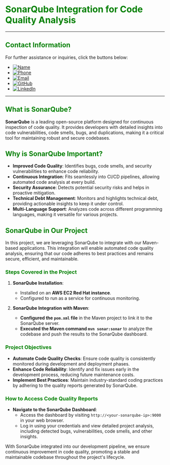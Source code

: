 # **<span style="color:green">SonarQube Integration for Code Quality Analysis</span>**

---

## **<span style="color:green">Contact Information</span>**

For further assistance or inquiries, click the buttons below:

- [![Name](https://img.shields.io/badge/Name-Nditafon%20Hyson%20Nuigho-brightgreen)](mailto:nditafonhysonn@gmail.com)
- [![Phone](https://img.shields.io/badge/Phone-%2B235679638540-brightgreen)](tel:+235679638540)
- [![Email](https://img.shields.io/badge/Email-nditafonhysonn%40gmail.com-blue)](mailto:nditafonhysonn@gmail.com)
- [![GitHub](https://img.shields.io/badge/GitHub-Hyson--Wayne-lightgrey?logo=github)](https://github.com/Hyson-Wayne)
- [![LinkedIn](https://img.shields.io/badge/LinkedIn-nditafon--hyson-blue?logo=linkedin)](https://www.linkedin.com/in/nditafon-hyson-762a6623b/)

---

## **<span style="color:green">What is SonarQube?</span>**

**SonarQube** is a leading open-source platform designed for continuous inspection of code quality. It provides developers with detailed insights into code vulnerabilities, code smells, bugs, and duplications, making it a critical tool for maintaining robust and secure codebases.

## **<span style="color:green">Why is SonarQube Important?</span>**

- **Improved Code Quality**: Identifies bugs, code smells, and security vulnerabilities to enhance code reliability.
- **Continuous Integration**: Fits seamlessly into CI/CD pipelines, allowing automated code analysis at every build.
- **Security Assurance**: Detects potential security risks and helps in proactive mitigation.
- **Technical Debt Management**: Monitors and highlights technical debt, providing actionable insights to keep it under control.
- **Multi-Language Support**: Analyzes code across different programming languages, making it versatile for various projects.

## **<span style="color:green">SonarQube in Our Project</span>**

In this project, we are leveraging SonarQube to integrate with our Maven-based applications. This integration will enable automated code quality analysis, ensuring that our code adheres to best practices and remains secure, efficient, and maintainable.

### **<span style="color:green">Steps Covered in the Project</span>**

1. **SonarQube Installation**:
   - Installed on an **AWS EC2 Red Hat instance**.
   - Configured to run as a service for continuous monitoring.

2. **SonarQube Integration with Maven**:
   - **Configured the `pom.xml` file** in the Maven project to link it to the SonarQube server.
   - **Executed the Maven command `mvn sonar:sonar`** to analyze the codebase and push the results to the SonarQube dashboard.

### **<span style="color:green">Project Objectives</span>**

- **Automate Code Quality Checks**: Ensure code quality is consistently monitored during development and deployment phases.
- **Enhance Code Reliability**: Identify and fix issues early in the development process, reducing future maintenance costs.
- **Implement Best Practices**: Maintain industry-standard coding practices by adhering to the quality reports generated by SonarQube.

### **<span style="color:green">How to Access Code Quality Reports</span>**

- **Navigate to the SonarQube Dashboard**:
  - Access the dashboard by visiting `http://<your-sonarqube-ip>:9000` in your web browser.
  - Log in using your credentials and view detailed project analysis, including detected bugs, vulnerabilities, code smells, and other insights.

With SonarQube integrated into our development pipeline, we ensure continuous improvement in code quality, promoting a stable and maintainable codebase throughout the project's lifecycle.

